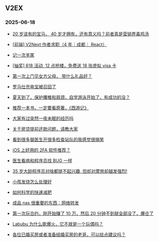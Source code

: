 ## V2EX 
### 2025-06-18

+ [20 岁该有的宝马， 40 岁才拥有，还有意义吗？前者真是营销界毒鸡汤](https://www.v2ex.com/t/1139066)

+ [[前端] V2Next 作者求职（4 年｜成都｜ React）](https://www.v2ex.com/t/1139047)

+ [记一次羊尾](https://www.v2ex.com/t/1139128)

+ [[抽奖] 618 活动, 12 点抢楼，免费送 18 张虚拟 visa 卡](https://www.v2ex.com/t/1139126)

+ [第一次上门见女方父母， 带什么礼品好？](https://www.v2ex.com/t/1139071)

+ [罗马仕充电宝被召回了](https://www.v2ex.com/t/1139041)

+ [夏天到了，保护腰椎和肩颈，自学游泳开始了，有成功的没？](https://www.v2ex.com/t/1139036)

+ [推荐一本书，一定要看原著，《西游记》](https://www.v2ex.com/t/1139038)

+ [大家有过突然一夜未眠的经历吗](https://www.v2ex.com/t/1139031)

+ [关于房贷提前还款问题，请教大家](https://www.v2ex.com/t/1139184)

+ [看到很多替医生开很多检查站队的我感觉很搞笑](https://www.v2ex.com/t/1139333)

+ [iOS 上好用的 2FA 软件推荐？](https://www.v2ex.com/t/1139101)

+ [医生看病和程序员找 BUG 一样](https://www.v2ex.com/t/1139119)

+ [35 岁大龄程序员对啥都提不起兴趣, 但却对摩旅却越发强烈!](https://www.v2ex.com/t/1139315)

+ [小孩发烧怎么处理好](https://www.v2ex.com/t/1139195)

+ [如何科学的快速减肥](https://www.v2ex.com/t/1139160)

+ [成品 nas 很重要的东西：网络转发](https://www.v2ex.com/t/1139234)

+ [第一次玩合约，刚开始赚了 10 万，然后 20 分钟不到就全部没了，爆仓了](https://www.v2ex.com/t/1139250)

+ [Labubu 为什么能爆火，它不就是一个玩偶吗？](https://www.v2ex.com/t/1139343)

+ [各位已婚买房或者准备结婚买房的老哥，可以给点建议吗？](https://www.v2ex.com/t/1139365)

